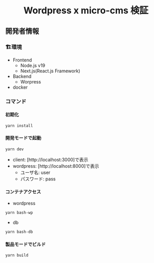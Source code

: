 <div align="center">

# Wordpress x micro-cms 検証

</div>

## 開発者情報

### 🏗️環境

- Frontend
  - Node.js v19
  - Next.js(React.js Framework)
- Backend
  - Worpress
- docker

### コマンド

#### 初期化
```bash
yarn install
```

#### 開発モードで起動
```bash
yarn dev
```
- client: [http://localhost:3000]で表示
- wordpress: [http://localhost:8000]で表示
  - ユーザ名: user
  - パスワード: pass

#### コンテナアクセス

- wordpress

```bash
yarn bash-wp
```

- db

```bash
yarn bash-db
```

#### 製品モードでビルド
```build
yarn build
```

